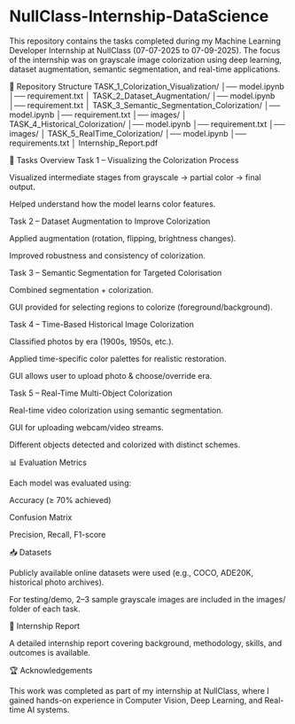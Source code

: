 # NullClass-Internship-DataScience
This repository contains the tasks completed during my Machine Learning Developer Internship at NullClass (07-07-2025 to 07-09-2025).
The focus of the internship was on grayscale image colorization using deep learning, dataset augmentation, semantic segmentation, and real-time applications.

📂 Repository Structure
TASK_1_Colorization_Visualization/
│── model.ipynb
│── requirement.txt
│
TASK_2_Dataset_Augmentation/
│── model.ipynb
│── requirement.txt
│
TASK_3_Semantic_Segmentation_Colorization/
│── model.ipynb
│── requirement.txt
│── images/
│
TASK_4_Historical_Colorization/
│── model.ipynb
│── requirement.txt
│── images/
│
TASK_5_RealTime_Colorization/
│── model.ipynb
│── requirements.txt
│
Internship_Report.pdf

📝 Tasks Overview
Task 1 – Visualizing the Colorization Process

Visualized intermediate stages from grayscale → partial color → final output.

Helped understand how the model learns color features.

Task 2 – Dataset Augmentation to Improve Colorization

Applied augmentation (rotation, flipping, brightness changes).

Improved robustness and consistency of colorization.

Task 3 – Semantic Segmentation for Targeted Colorisation

Combined segmentation + colorization.

GUI provided for selecting regions to colorize (foreground/background).

Task 4 – Time-Based Historical Image Colorization

Classified photos by era (1900s, 1950s, etc.).

Applied time-specific color palettes for realistic restoration.

GUI allows user to upload photo & choose/override era.

Task 5 – Real-Time Multi-Object Colorization

Real-time video colorization using semantic segmentation.

GUI for uploading webcam/video streams.

Different objects detected and colorized with distinct schemes.

📊 Evaluation Metrics

Each model was evaluated using:

Accuracy (≥ 70% achieved)

Confusion Matrix

Precision, Recall, F1-score

📥 Datasets

Publicly available online datasets were used (e.g., COCO, ADE20K, historical photo archives).

For testing/demo, 2–3 sample grayscale images are included in the images/ folder of each task.
	
📑 Internship Report

A detailed internship report covering background, methodology, skills, and outcomes is available.

🏆 Acknowledgements

This work was completed as part of my internship at NullClass, where I gained hands-on experience in Computer Vision, Deep Learning, and Real-time AI systems.

